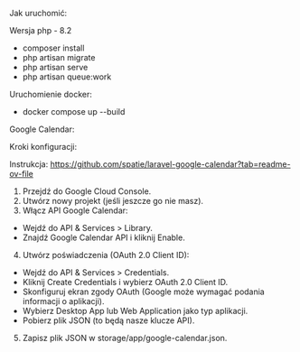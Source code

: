 Jak uruchomić:

   Wersja php - 8.2

 - composer install
 - php artisan migrate
 - php artisan serve
 - php artisan queue:work

Uruchomienie docker:
 
 - docker compose up --build

Google Calendar:

Kroki konfiguracji:

 Instrukcja: https://github.com/spatie/laravel-google-calendar?tab=readme-ov-file

 1. Przejdź do Google Cloud Console.
 2. Utwórz nowy projekt (jeśli jeszcze go nie masz).
 3. Włącz API Google Calendar:
   - Wejdź do API & Services > Library.
   - Znajdź Google Calendar API i kliknij Enable.
 4. Utwórz poświadczenia (OAuth 2.0 Client ID):
   - Wejdź do API & Services > Credentials.
   - Kliknij Create Credentials i wybierz OAuth 2.0 Client ID.
   - Skonfiguruj ekran zgody OAuth (Google może wymagać podania informacji o aplikacji).
   - Wybierz Desktop App lub Web Application jako typ aplikacji.
   - Pobierz plik JSON (to będą nasze klucze API).
 5. Zapisz plik JSON w storage/app/google-calendar.json.
